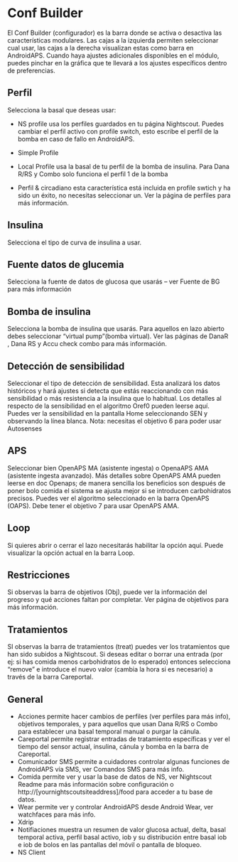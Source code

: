 
# Conf Builder

El Conf Builder (configurador) es la barra donde se activa o desactiva las características modulares. Las cajas a la izquierda permiten seleccionar cual usar, las cajas a la derecha visualizan estas como barra en AndroidAPS. Cuando haya ajustes adicionales disponibles en el módulo, puedes pinchar en la gráfica que te llevará a los ajustes específicos dentro de preferencias.


## Perfil 

Selecciona la basal que deseas usar:

* NS profile usa los perfiles guardados en tu página Nightscout. Puedes cambiar el perfil activo con profile switch, esto escribe el perfil de la bomba en caso de fallo en AndroidAPS.

* Simple Profile

* Local Profile usa la basal de tu perfil de la bomba de insulina. Para Dana R/RS y Combo solo funciona el perfil 1 de la bomba

* Perfil & circadiano esta característica está incluida en profile swtich y ha sido un éxito, no necesitas seleccionar un. Ver la página de perfiles para más información.


## Insulina
Selecciona el tipo de curva de insulina a usar. 

## Fuente datos de glucemia
Selecciona la fuente de datos de glucosa que usarás – ver Fuente de BG para más información

## Bomba de insulina
Selecciona la bomba de insulina que usarás. Para aquellos en lazo abierto debes seleccionar “virtual pump”(bomba virtual). Ver las páginas de DanaR , Dana RS y Accu check combo para más información.

## Detección de sensibilidad 
Seleccionar el tipo de detección de sensibilidad. Esta analizará los datos históricos y hará ajustes si detecta que estás reaccionando con más sensibilidad o más resistencia a la insulina que lo habitual. Los detalles al respecto de la sensibilidad en el algoritmo Oref0 pueden leerse aquí. Puedes ver la sensibilidad en la pantalla Home seleccionando SEN y observando la línea blanca. Nota: necesitas el objetivo 6 para poder usar Autosenses

## APS 
Seleccionar bien OpenAPS MA (asistente ingesta) o OpenaAPS AMA (asistente ingesta avanzado). Más detalles sobre OpenAPS AMA pueden leerse en doc Openaps; de manera sencilla los beneficios son después de poner bolo comida el sistema se ajusta mejor si se introducen carbohidratos precisos. Puedes ver el algoritmo seleccionado en la barra OpenAPS (OAPS). Debe tener el objetivo 7 para usar OpenAPS AMA.

## Loop
Si quieres abrir o cerrar el lazo necesitarás habilitar la opción aquí. Puede visualizar la opción actual en la barra Loop. 

## Restricciones
Si observas la barra de objetivos (Obj), puede ver la información del progreso y qué acciones faltan por completar. Ver página de objetivos para más información. 

## Tratamientos
SI observas la barra de tratamientos (treat) puedes ver los tratamientos que han sido subidos a Nightscout. Si deseas editar o borrar una entrada (por ej: si has comida menos carbohidratos de lo esperado) entonces selecciona “remove” e introduce el nuevo valor (cambia la hora si es necesario) a través de la barra Careportal.

## General
*	Acciones permite hacer cambios de perfiles (ver perfiles para más info), objetivos temporales, y para aquellos que usan Dana R/RS o Combo para establecer una basal temporal manual o purgar la cánula. 
*	Careportal permite registrar entradas de tratamiento específicas y ver el tiempo del sensor actual, insulina, cánula y bomba en la barra de Careportal. 
*	Comunicador SMS permite a cuidadores controlar algunas funciones de AndroidAPS vía SMS, ver Comandos SMS para más info. 
*	Comida permite ver y usar la base de datos de NS, ver Nightscout Readme para más información sobre configuración o http://[yournightscoutsiteaddress]/food para acceder a tu base de datos.
*	Wear permite ver y controlar AndroidAPS desde Android Wear, ver watchfaces para más info. 
*	Xdrip
*	Notifiaciones muestra un resumen de valor glucosa actual, delta, basal temporal activa, perfil basal activo, iob y su distribución entre basal iob e iob de bolos en las pantallas del móvil o pantalla de bloqueo.
*	NS Client


